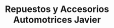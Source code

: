 ---
title: "Repuestos y Accesorios Automotrices Javier"
url: /condega/repuestos-y-accesorios-automotrices-javier/
shop: piezas de automóviles
---